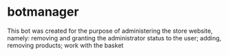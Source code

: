 # botmanager
This bot was created for the purpose of administering the store website, namely: removing and granting the administrator status to the user;  adding, removing products; work with the basket
